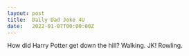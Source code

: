 ```yaml
---
layout: post
title:  Daily Dad Joke 4U
date:   2022-01-07T00:00:00Z
---
```

How did Harry Potter get down the hill? Walking. JK! Rowling.
